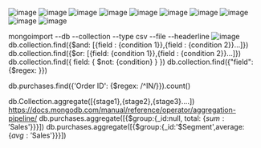 ![image](https://user-images.githubusercontent.com/20191454/175806389-9bb604dc-1005-4750-b138-4185d0a6580d.png)
![image](https://user-images.githubusercontent.com/20191454/175806436-747f0af2-5885-48e0-8c13-d943dd646218.png)
![image](https://user-images.githubusercontent.com/20191454/175806607-07564e6b-cf65-4e21-bfbc-ae46c749cc83.png)
![image](https://user-images.githubusercontent.com/20191454/175806618-6461184b-ef9a-40d3-9a8c-9ea29b9293ad.png)
![image](https://user-images.githubusercontent.com/20191454/175806678-f4f8d464-312d-426f-99fb-94f4f574e0e8.png)
![image](https://user-images.githubusercontent.com/20191454/175806719-43b2c32b-692a-44d4-a556-39de4766b159.png)
![image](https://user-images.githubusercontent.com/20191454/175806938-749cdf90-bb89-4524-b7b2-7f6f4a9197eb.png)
![image](https://user-images.githubusercontent.com/20191454/175807444-51c7cdd7-ebed-406f-af89-441d4ed685da.png)
![image](https://user-images.githubusercontent.com/20191454/175807463-d066cbba-a4eb-43c4-b822-4ab1639401e1.png)
![image](https://user-images.githubusercontent.com/20191454/175807468-dcf8e0e8-97e0-4e75-9385-3566b1ff2a1f.png)

mongoimport --db <database name> --collection <collection name> --type csv --file <filepath> --headerline
![image](https://user-images.githubusercontent.com/20191454/176003366-5758a9bf-0a3a-4606-b77c-0452d51520ef.png)
db.collection.find({$and: [{field : {condition 1}},{field : {condition 2}}...]})
db.collection.find({$or: [{field: {condition 1}},{field : {condition 2}}...]})
db.collection.find({ field: { $not: {condition} } })
  db.collection.find({"field": {$regex: <pattern>}})


db.purchases.find({'Order ID': {$regex: /^IN/}}).count()

  
 
  
  db.Collection.aggregate([{stage1},{stage2},{stage3}....])
https://docs.mongodb.com/manual/reference/operator/aggregation-pipeline/
 db.purchases.aggregate([{$group:{_id:null, total: {$sum: '$Sales'}}}]) 
db.purchases.aggregate([{$group:{_id:'$Segment',average:{$avg:'$Sales'}}}])
